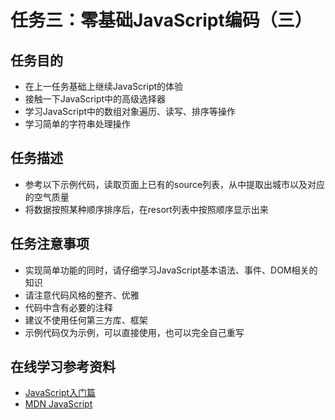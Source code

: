 # 任务三：零基础JavaScript编码（三）
## 任务目的
* 在上一任务基础上继续JavaScript的体验 <br>
* 接触一下JavaScript中的高级选择器<br>
* 学习JavaScript中的数组对象遍历、读写、排序等操作<br>
* 学习简单的字符串处理操作<br>

## 任务描述
* 参考以下示例代码，读取页面上已有的source列表，从中提取出城市以及对应的空气质量<br>
* 将数据按照某种顺序排序后，在resort列表中按照顺序显示出来<br>

## 任务注意事项
* 实现简单功能的同时，请仔细学习JavaScript基本语法、事件、DOM相关的知识<br>
* 请注意代码风格的整齐、优雅<br>
* 代码中含有必要的注释<br>
* 建议不使用任何第三方库、框架<br>
* 示例代码仅为示例，可以直接使用，也可以完全自己重写<br>

## 在线学习参考资料
* [JavaScript入门篇](http://www.imooc.com/view/36)<br>
* [MDN JavaScript](https://developer.mozilla.org/zh-CN/docs/Web/JavaScript)<br>
